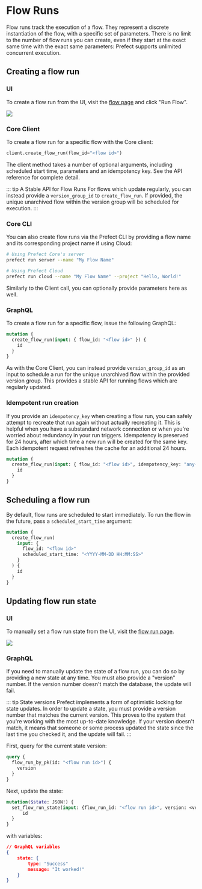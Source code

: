 # Flow Runs

Flow runs track the execution of a flow. They represent a discrete instantiation of the flow, with a specific set of parameters. There is no limit to the number of flow runs you can create, even if they start at the exact same time with the exact same parameters: Prefect supports unlimited concurrent execution.

## Creating a flow run

### UI

To create a flow run from the UI, visit the [flow page](/orchestration/ui/flow.html#run) and click "Run Flow".

![](/orchestration/ui/flow-run.png)

### Core Client

To create a flow run for a specific flow with the Core client:

```python
client.create_flow_run(flow_id="<flow id>")
```

The client method takes a number of optional arguments, including scheduled start time, parameters and an idempotency key. See the API reference for complete detail.

::: tip A Stable API for Flow Runs
For flows which update regularly, you can instead provide a `version_group_id` to `create_flow_run`. If provided, the unique unarchived flow within the version group will be scheduled for execution.
:::

### Core CLI

You can also create flow runs via the Prefect CLI by providing a flow name and its corresponding project name if using Cloud:

```bash
# Using Prefect Core's server
prefect run server --name "My Flow Name"
```

```bash
# Using Prefect Cloud
prefect run cloud --name "My Flow Name" --project "Hello, World!"
```

Similarly to the Client call, you can optionally provide parameters here as well.

### GraphQL <Badge text="GQL"/>

To create a flow run for a specific flow, issue the following GraphQL:

```graphql
mutation {
  create_flow_run(input: { flow_id: "<flow id>" }) {
    id
  }
}
```

As with the Core Client, you can instead provide `version_group_id` as an input to schedule a run for the unique unarchived flow within the provided version group. This provides a stable API for running flows which are regularly updated.

### Idempotent run creation <Badge text="GQL"/>

If you provide an `idempotency_key` when creating a flow run, you can safely attempt to recreate that run again without actually recreating it. This is helpful when you have a substandard network connection or when you're worried about redundancy in your run triggers. Idempotency is preserved for 24 hours, after which time a new run will be created for the same key. Each idempotent request refreshes the cache for an additional 24 hours.

```graphql
mutation {
  create_flow_run(input: { flow_id: "<flow id>", idempotency_key: "any-key" }) {
    id
  }
}
```

## Scheduling a flow run <Badge text="GQL"/>

By default, flow runs are scheduled to start immediately. To run the flow in the future, pass a `scheduled_start_time` argument:

```graphql
mutation {
  create_flow_run(
    input: {
      flow_id: "<flow id>"
      scheduled_start_time: "<YYYY-MM-DD HH:MM:SS>"
    }
  ) {
    id
  }
}
```

## Updating flow run state

### UI

To manually set a flow run state from the UI, visit the [flow run page](/orchestration/ui/flowrun).

![](/orchestration/ui/flowrun-mark-as.png)

### GraphQL <Badge text="GQL"/>

If you need to manually update the state of a flow run, you can do so by providing a new state at any time. You must also provide a "version" number. If the version number doesn't match the database, the update will fail.

::: tip State versions
Prefect implements a form of optimistic locking for state updates. In order to update a state, you must provide a version number that matches the current version. This proves to the system that you're working with the most up-to-date knowledge. If your version doesn't match, it means that someone or some process updated the state since the last time you checked it, and the update will fail.
:::

First, query for the current state version:

```graphql
query {
  flow_run_by_pk(id: "<flow run id>") {
    version
  }
}
```

Next, update the state:

```graphql
mutation($state: JSON!) {
  set_flow_run_state(input: {flow_run_id: "<flow run id>", version: <version>, state: $state}) {
      id
  }
}
```

with variables:

```json
// GraphQL variables
{
    state: {
        type: "Success"
        message: "It worked!"
    }
}
```

